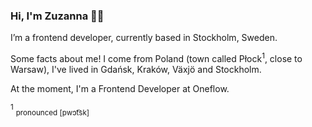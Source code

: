 ### Hi, I'm Zuzanna 👋🏻  

I’m a frontend developer, currently based in Stockholm, Sweden.

Some facts about me!
I come from Poland (town called Płock<sup>1</sup>, close to Warsaw), I've lived in Gdańsk, Kraków, Växjö and Stockholm.

At the moment, I'm a Frontend Developer at Oneflow.



<sup>1</sup> <sub>pronounced [pwɔt͡sk]</sub>

